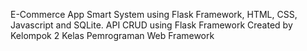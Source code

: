 E-Commerce App Smart System using Flask Framework, HTML, CSS, Javascript and SQLite. 
API CRUD using Flask Framework
Created by Kelompok 2 Kelas Pemrograman Web Framework

